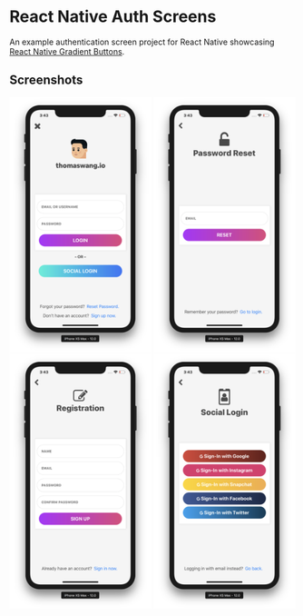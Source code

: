 # React Native Auth Screens

An example authentication screen project for React Native showcasing [React Native Gradient Buttons](https://github.com/thomaswangio/react-native-gradient-buttons).

## Screenshots

<img src="./example1.png" alt="Example 1 " width="250">
<img src="./example2.png" alt="Example 2" width="250">
<img src="./example3.png" alt="Example 3" width="250">
<img src="./example4.png" alt="Example 4" width="250">
